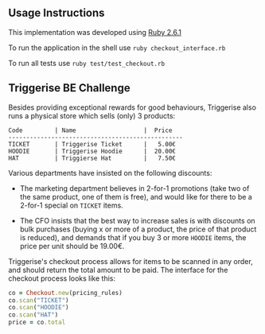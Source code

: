 ## Usage Instructions

This implementation was developed using [Ruby 2.6.1](https://www.ruby-lang.org/)

To run the application in the shell use `ruby checkout_interface.rb `

To run all tests use `ruby test/test_checkout.rb`

## Triggerise BE Challenge

Besides providing exceptional rewards for good behaviours, Triggerise also runs a physical store which sells (only) 3 products:

```
Code         | Name                   |  Price
-------------------------------------------------
TICKET       | Triggerise Ticket      |   5.00€
HOODIE       | Triggerise Hoodie      |  20.00€
HAT          | Triggierse Hat         |   7.50€
```

Various departments have insisted on the following discounts:

 * The marketing department believes in 2-for-1 promotions (take two of the same product, one of them is free), and would like for there to be a 2-for-1 special on `TICKET` items.

 * The CFO insists that the best way to increase sales is with discounts on bulk purchases (buying x or more of a product, the price of that product is reduced), and demands that if you buy 3 or more `HOODIE` items, the price per unit should be 19.00€.

Triggerise's checkout process allows for items to be scanned in any order, and should return the total amount to be paid. The interface for the checkout process looks like this:

```Ruby
co = Checkout.new(pricing_rules)
co.scan("TICKET")
co.scan("HOODIE")
co.scan("HAT")
price = co.total
